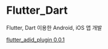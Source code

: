 # Flutter_Dart
Flutter, Dart 이용한 Android, iOS 앱 개발



<a href="/ngio/Flutter_Dart/blob/main/example/lib/main.dart" >flutter_adid_plugin 0.0.1</a>

